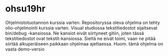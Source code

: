 # ohsu19hr
Ohjelmistotuotannon kurssia varten. 
Repositoryssa oleva ohjelma on tehty olio-ohjelmointi kurssia varten. 
Visual studiossa tekstitiedostot sijaitsevat bin/debug -kansiossa. 
Ne kansiot eivät siirtyneet gitiin, joten tässä tekstitiedostot ovat tekstit-kansiossa. 
Sieltä ne eivät toimi, vaan ne pitää siirtää alkuperäiseen paikkaan ohjelmaa ajettaessa. 
Huom. tämä ohjelma on vasta demo-versio
